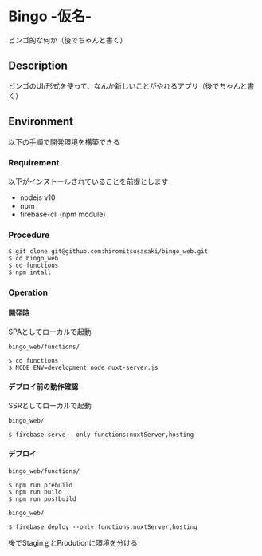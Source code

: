 Bingo -仮名-
====

ビンゴ的な何か（後でちゃんと書く）

## Description

ビンゴのUI/形式を使って、なんか新しいことがやれるアプリ（後でちゃんと書く）

## Environment

以下の手順で開発環境を構築できる

### Requirement

以下がインストールされていることを前提とします

- nodejs v10
- npm
- firebase-cli (npm module)

### Procedure

```
$ git clone git@github.com:hiromitsusasaki/bingo_web.git
$ cd bingo_web
$ cd functions
$ npm intall
```

### Operation

####  開発時

SPAとしてローカルで起動

`bingo_web/functions/`
```
$ cd functions
$ NODE_ENV=development node nuxt-server.js
```
#### デプロイ前の動作確認

SSRとしてローカルで起動

`bingo_web/`
```
$ firebase serve --only functions:nuxtServer,hosting
```

#### デプロイ

`bingo_web/functions/`
```
$ npm run prebuild
$ npm run build
$ npm run postbuild
```

`bingo_web/`
```
$ firebase deploy --only functions:nuxtServer,hosting
```

後でStaginｇとProdutionに環境を分ける